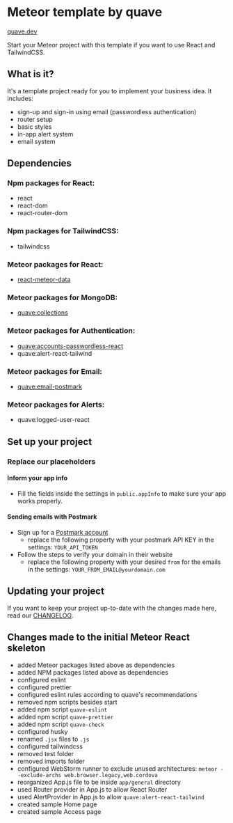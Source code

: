 # Meteor template by quave

[quave.dev](https://www.quave.dev)

Start your Meteor project with this template if you want to use React and TailwindCSS.

## What is it?

It's a template project ready for you to implement your business idea. It includes:
- sign-up and sign-in using email (passwordless authentication)
- router setup
- basic styles
- in-app alert system
- email system

## Dependencies

### Npm packages for React:
- react
- react-dom
- react-router-dom

### Npm packages for TailwindCSS:
- tailwindcss

### Meteor packages for React:
- [react-meteor-data](https://github.com/meteor/react-packages/tree/master/packages/react-meteor-data)

### Meteor packages for MongoDB:
- [quave:collections](https://github.com/quavedev/collections)

### Meteor packages for Authentication:
- [quave:accounts-passwordless-react](https://github.com/quavedev/accounts-passwordless-react)
- quave:alert-react-tailwind

### Meteor packages for Email:
- [quave:email-postmark](https://github.com/quavedev/email-postmark)
  
### Meteor packages for Alerts:
- quave:logged-user-react

## Set up your project

### Replace our placeholders

#### Inform your app info
- Fill the fields inside the settings in `public.appInfo` to make sure your app works properly.

#### Sending emails with Postmark
- Sign up for a [Postmark account](https://postmarkapp.com/signup) 
  - replace the following property with your postmark API KEY in the settings: `YOUR_API_TOKEN`
- Follow the steps to verify your domain in their website
  - replace the following property with your desired `from` for the emails in the settings: `YOUR_FROM_EMAIL@yourdomain.com`

## Updating your project

If you want to keep your project up-to-date with the changes made here, read our [CHANGELOG](CHANGELOG.md).

## Changes made to the initial Meteor React skeleton

- added Meteor packages listed above as dependencies
- added NPM packages listed above as dependencies
- configured eslint
- configured prettier
- configured eslint rules according to quave's recommendations
- removed npm scripts besides start
- added npm script `quave-eslint`
- added npm script `quave-prettier`
- added npm script `quave-check`
- configured husky
- renamed `.jsx` files to `.js`
- configured tailwindcss
- removed test folder
- removed imports folder
- configured WebStorm runner to exclude unused architectures: `meteor --exclude-archs web.browser.legacy,web.cordova`
- reorganized App.js file to be inside `app/general` directory
- used Router provider in App.js to allow React Router
- used AlertProvider in App.js to allow `quave:alert-react-tailwind`
- created sample Home page
- created sample Access page
